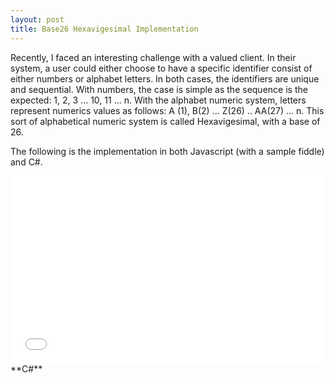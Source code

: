 ```yaml
---
layout: post
title: Base26 Hexavigesimal Implementation
---
```


Recently, I faced an interesting challenge with a valued client. In their system, a user could either choose to have a specific identifier consist of either numbers or alphabet letters. In both cases, the identifiers are unique and sequential. With numbers, the case is simple as the sequence is the expected: 1, 2, 3 ... 10, 11 ... n.
With the alphabet numeric system, letters represent numerics values as follows: A (1), B(2) ... Z(26) .. AA(27) ... n. This sort of alphabetical numeric system is called Hexavigesimal, with a base of 26.

The following is the implementation in both Javascript (with a sample fiddle) and C#.

<iframe width="100%" height="300" src="//jsfiddle.net/LeoJH/yct99wtb/embedded/result,js,resources,html/" allowfullscreen="allowfullscreen" frameborder="0"></iframe>

<br>
**C#**
<script src="https://gist.github.com/leojh/2f22e0f12f7fa7a6018d.js"></script>
